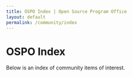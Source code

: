 ```yaml
---
title: OSPO Index | Open Source Program Office
layout: default
permalink: /community/index
---
```


<h1 class="page-title uw-mini-bar">OSPO Index</h1>
<p class="page-description">Below is an index of community items of interest. </p>